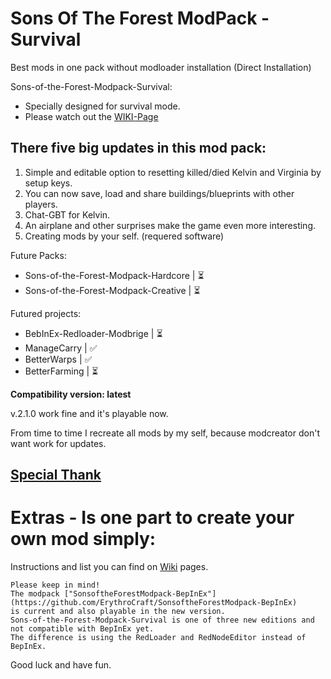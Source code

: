 # Sons Of The Forest ModPack - Survival
Best mods in one pack without modloader installation (Direct Installation)

Sons-of-the-Forest-Modpack-Survival: 
 - Specially designed for survival mode.
 - Please watch out the [WIKI-Page](https://github.com/ErythroCraft/Sons-of-the-Forest-Modpack-Survival/wiki)
   
## There five big updates in this mod pack:

1. Simple and editable option to resetting killed/died Kelvin and Virginia by setup keys.
2. You can now save, load and share buildings/blueprints with other players.
3. Chat-GBT for Kelvin.
4. An airplane and other surprises make the game even more interesting.
5. Creating mods by your self. (requered software)

Future Packs:
 - Sons-of-the-Forest-Modpack-Hardcore | ⏳
 - Sons-of-the-Forest-Modpack-Creative | ⏳

Futured projects:
 - BebInEx-Redloader-Modbrige | ⏳
 - ManageCarry                | ✅ 
 - BetterWarps                | ✅ 
 - BetterFarming              | ⏳

**Compatibility version: latest**

v.2.1.0 work fine and it's playable now.

From time to time I recreate all mods by my self, because modcreator don't want work for updates.

## **[Special Thank](https://github.com/ErythroCraft/Sons-of-the-Forest-Modpack-Survival/wiki/Special-Thank)**

# Extras - Is one part to create your own mod simply:

Instructions and list you can find on [Wiki](https://github.com/ErythroCraft/Sons-of-the-Forest-Modpack-2.0/wiki) pages.


    Please keep in mind!
    The modpack ["SonsoftheForestModpack-BepInEx"](https://github.com/ErythroCraft/SonsoftheForestModpack-BepInEx) 
    is current and also playable in the new version. 
    Sons-of-the-Forest-Modpack-Survival is one of three new editions and not compatible with BepInEx yet. 
    The difference is using the RedLoader and RedNodeEditor instead of BepInEx.


Good luck and have fun.
